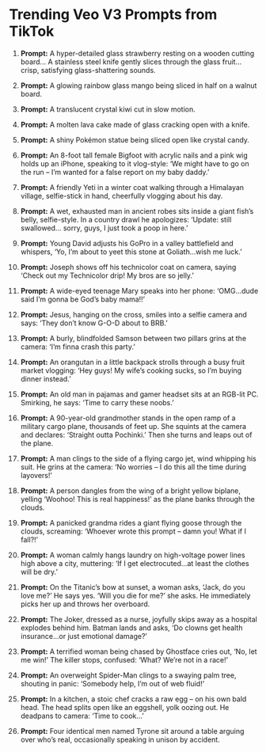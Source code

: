 # Trending Veo V3 Prompts from TikTok

1. **Prompt:** A hyper-detailed glass strawberry resting on a wooden cutting board... A stainless steel knife gently slices through the glass fruit... crisp, satisfying glass-shattering sounds.

2. **Prompt:** A glowing rainbow glass mango being sliced in half on a walnut board.

3. **Prompt:** A translucent crystal kiwi cut in slow motion.

4. **Prompt:** A molten lava cake made of glass cracking open with a knife.

5. **Prompt:** A shiny Pokémon statue being sliced open like crystal candy.

6. **Prompt:** An 8-foot tall female Bigfoot with acrylic nails and a pink wig holds up an iPhone, speaking to it vlog-style: ‘We might have to go on the run – I’m wanted for a false report on my baby daddy.’

7. **Prompt:** A friendly Yeti in a winter coat walking through a Himalayan village, selfie-stick in hand, cheerfully vlogging about his day.

8. **Prompt:** A wet, exhausted man in ancient robes sits inside a giant fish’s belly, selfie-style. In a country drawl he apologizes: ‘Update: still swallowed… sorry, guys, I just took a poop in here.’

9. **Prompt:** Young David adjusts his GoPro in a valley battlefield and whispers, ‘Yo, I’m about to yeet this stone at Goliath…wish me luck.’

10. **Prompt:** Joseph shows off his technicolor coat on camera, saying ‘Check out my Technicolor drip! My bros are so jelly.’

11. **Prompt:** A wide-eyed teenage Mary speaks into her phone: ‘OMG…dude said I’m gonna be God’s baby mama!!’

12. **Prompt:** Jesus, hanging on the cross, smiles into a selfie camera and says: ‘They don’t know G-O-D about to BRB.’

13. **Prompt:** A burly, blindfolded Samson between two pillars grins at the camera: ‘I’m finna crash this party.’

14. **Prompt:** An orangutan in a little backpack strolls through a busy fruit market vlogging: ‘Hey guys! My wife’s cooking sucks, so I’m buying dinner instead.’

15. **Prompt:** An old man in pajamas and gamer headset sits at an RGB-lit PC. Smirking, he says: ‘Time to carry these noobs.’

16. **Prompt:** A 90-year-old grandmother stands in the open ramp of a military cargo plane, thousands of feet up. She squints at the camera and declares: ‘Straight outta Pochinki.’ Then she turns and leaps out of the plane.

17. **Prompt:** A man clings to the side of a flying cargo jet, wind whipping his suit. He grins at the camera: ‘No worries – I do this all the time during layovers!’

18. **Prompt:** A person dangles from the wing of a bright yellow biplane, yelling ‘Woohoo! This is real happiness!’ as the plane banks through the clouds.

19. **Prompt:** A panicked grandma rides a giant flying goose through the clouds, screaming: ‘Whoever wrote this prompt – damn you! What if I fall?!’

20. **Prompt:** A woman calmly hangs laundry on high-voltage power lines high above a city, muttering: ‘If I get electrocuted…at least the clothes will be dry.’

21. **Prompt:** On the Titanic’s bow at sunset, a woman asks, ‘Jack, do you love me?’ He says yes. ‘Will you die for me?’ she asks. He immediately picks her up and throws her overboard.

22. **Prompt:** The Joker, dressed as a nurse, joyfully skips away as a hospital explodes behind him. Batman lands and asks, ‘Do clowns get health insurance…or just emotional damage?’

23. **Prompt:** A terrified woman being chased by Ghostface cries out, ‘No, let me win!’ The killer stops, confused: ‘What? We’re not in a race!’

24. **Prompt:** An overweight Spider-Man clings to a swaying palm tree, shouting in panic: ‘Somebody help, I’m out of web fluid!’

25. **Prompt:** In a kitchen, a stoic chef cracks a raw egg – on his own bald head. The head splits open like an eggshell, yolk oozing out. He deadpans to camera: ‘Time to cook…’

26. **Prompt:** Four identical men named Tyrone sit around a table arguing over who’s real, occasionally speaking in unison by accident.

